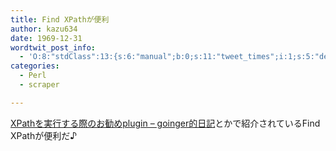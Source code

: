 ```yaml
---
title: Find XPathが便利
author: kazu634
date: 1969-12-31
wordtwit_post_info:
  - 'O:8:"stdClass":13:{s:6:"manual";b:0;s:11:"tweet_times";i:1;s:5:"delay";i:0;s:7:"enabled";i:1;s:10:"separation";s:2:"60";s:7:"version";s:3:"3.7";s:14:"tweet_template";b:0;s:6:"status";i:2;s:6:"result";a:0:{}s:13:"tweet_counter";i:2;s:13:"tweet_log_ids";a:1:{i:0;i:4663;}s:9:"hash_tags";a:0:{}s:8:"accounts";a:1:{i:0;s:7:"kazu634";}}'
categories:
  - Perl
  - scraper

---
```

<div class="section">
<p>
<a href="http://d.hatena.ne.jp/goinger/20081206/1228585045" onclick="__gaTracker('send', 'event', 'outbound-article', 'http://d.hatena.ne.jp/goinger/20081206/1228585045', 'XPathを実行する際のお勧めplugin &#8211; goinger的日記');" target="_blank">XPathを実行する際のお勧めplugin &#8211; goinger的日記</a>とかで紹介されているFind XPathが便利だ♪
</p>
</div>
